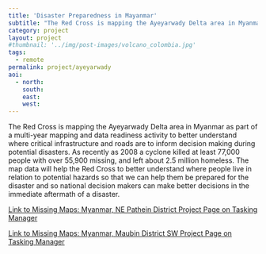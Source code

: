 ```yaml
---
title: 'Disaster Preparedness in Mayanmar'
subtitle: "The Red Cross is mapping the Ayeyarwady Delta area in Myanmar as part of a multi-year mapping and data readiness activity"
category: project
layout: project
#thumbnail: '../img/post-images/volcano_colombia.jpg'
tags:
  - remote
permalink: project/ayeyarwady
aoi:
  - north:
    south:
    east:
    west:
---
```


The Red Cross is mapping the Ayeyarwady Delta area in Myanmar as part of a multi-year mapping and data readiness activity to better understand where critical infrastructure and roads are to inform decision making during potential disasters. As recently as 2008 a cyclone killed at least 77,000 people with over 55,900 missing, and left about 2.5 million homeless. The map data will help the Red Cross to better understand where people live in relation to potential hazards so that we can help them be prepared for the disaster and so national decision makers can make better decisions in the immediate aftermath of a disaster.

<a href="https://tasks.hotosm.org/project/5355">Link to Missing Maps: Myanmar, NE Pathein District Project Page on Tasking Manager</a>

<a href="https://tasks.hotosm.org/project/5364">Link to Missing Maps: Myanmar, Maubin District SW Project Page on Tasking Manager</a>